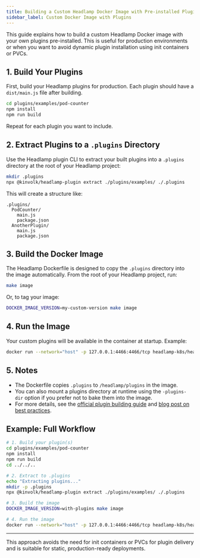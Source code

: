```yaml
---
title: Building a Custom Headlamp Docker Image with Pre-installed Plugins
sidebar_label: Custom Docker Image with Plugins
---
```


This guide explains how to build a custom Headlamp Docker image with your own plugins pre-installed. This is useful for production environments or when you want to avoid dynamic plugin installation using init containers or PVCs.

## 1. Build Your Plugins

First, build your Headlamp plugins for production. Each plugin should have a `dist/main.js` file after building.

```bash
cd plugins/examples/pod-counter
npm install
npm run build
```

Repeat for each plugin you want to include.

## 2. Extract Plugins to a `.plugins` Directory

Use the Headlamp plugin CLI to extract your built plugins into a `.plugins` directory at the root of your Headlamp project:

```bash
mkdir .plugins
npx @kinvolk/headlamp-plugin extract ./plugins/examples/ ./.plugins
```

This will create a structure like:

```
.plugins/
  PodCounter/
    main.js
    package.json
  AnotherPlugin/
    main.js
    package.json
```

## 3. Build the Docker Image

The Headlamp Dockerfile is designed to copy the `.plugins` directory into the image automatically. From the root of your Headlamp project, run:

```bash
make image
```

Or, to tag your image:

```bash
DOCKER_IMAGE_VERSION=my-custom-version make image
```

## 4. Run the Image

Your custom plugins will be available in the container at startup. Example:

```bash
docker run --network="host" -p 127.0.0.1:4466:4466/tcp headlamp-k8s/headlamp:my-custom-version
```

## 5. Notes

- The Dockerfile copies `.plugins` to `/headlamp/plugins` in the image.
- You can also mount a plugins directory at runtime using the `-plugins-dir` option if you prefer not to bake them into the image.
- For more details, see the [official plugin building guide](./building.md) and [blog post on best practices](https://headlamp.dev/blog/2022/10/20/best-practices-for-deploying-headlamp-with-plugins).

## Example: Full Workflow

```bash
# 1. Build your plugin(s)
cd plugins/examples/pod-counter
npm install
npm run build
cd ../../..

# 2. Extract to .plugins
echo "Extracting plugins..."
mkdir -p .plugins
npx @kinvolk/headlamp-plugin extract ./plugins/examples/ ./.plugins

# 3. Build the image
DOCKER_IMAGE_VERSION=with-plugins make image

# 4. Run the image
docker run --network="host" -p 127.0.0.1:4466:4466/tcp headlamp-k8s/headlamp:with-plugins
```

---

This approach avoids the need for init containers or PVCs for plugin delivery and is suitable for static, production-ready deployments.
